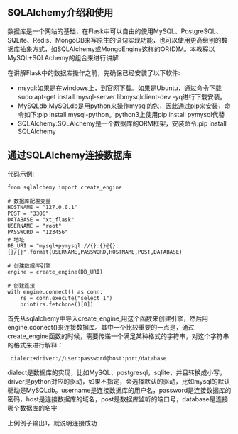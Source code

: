 ## SQLAlchemy介绍和使用

数据库是一个网站的基础，在Flask中可以自由的使用MySQL、PostgreSQL、SQLite、Redis、MongoDB来写原生的语句实现功能，也可以使用更高级别的数据库抽象方式，如SQLAlchemy或MongoEngine这样的OR\(D\)M。本教程以MySQL+SQLAchemy的组合来进行讲解

在讲解Flask中的数据库操作之前，先确保已经安装了以下软件:

* msyql:如果是在windows上，到官网下载。如果是Ubuntu，通过命令下载 sudo apt-get install mysql-server libmysqlclient-dev -yq进行下载安装。
* MySQLdb:MySQLdb是用python来操作mysql的包，因此通过pip来安装，命令如下:pip install mysql-python。python3上使用pip install pymysql代替
* SQLAlchemy:SQLAlchemy是一个数据库的ORM框架，安装命令:pip install SQLAlchemy

## 通过SQLAlchemy连接数据库

代码示例:

```
from sqlalchemy import create_engine

# 数据库配置变量
HOSTNAME = "127.0.0.1"
POST = "3306"
DATABASE = "xt_flask"
USERNAME = "root"
PASSWORD = "123456"
# 地址
DB_URI = "mysql+pymysql://{}:{}@{}:{}/{}".format(USERNAME,PASSWORD,HOSTNAME,POST,DATABASE)

# 创建数据库引擎
engine = create_engine(DB_URI)

# 创建连接
with engine.connect() as conn:
    rs = conn.execute("select 1")
    print(rs.fetchone()[0])
```

首先从sqlalchemy中导入create\_engine,用这个函数来创建引擎，然后用engine.coonect\(\)来连接数据库。其中一个比较重要的一点是，通过create\_engine函数的时候，需要传递一个满足某种格式的字符串，对这个字符串的格式来进行解释：

```
 dialect+driver://user:password@host:port/database
```

dialect是数据库的实现，比如MySQL、postgresql，sqlite，并且转换成小写，driver是python对应的驱动，如果不指定，会选择默认的驱动，比如mysql的默认驱动是MySQLdb。username是连接数据库的用户名，password是连接数据库的密码，host是连接数据库的域名，post是数据库监听的端口号，database是连接哪个数据库的名字

上例例子输出1，就说明连接成功


